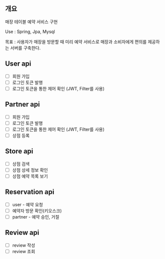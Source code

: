 ## 개요
매장 테이블 예약 서비스 구현

Use : Spring, Jpa, Mysql

목표 : 사용자가 매장을 방문할 때 미리 예약 서비스로 매장과 소비자에게 편의를 제공하는 서버를 구축한다.

## User api
- [ ] 회원 가입
- [ ] 로그인 토큰 발행
- [ ] 로그인 토큰을 통한 제어 확인 (JWT, Filter를 사용)

## Partner api
- [ ] 회원 가입
- [ ] 로그인 토큰 발행
- [ ] 로그인 토큰을 통한 제어 확인 (JWT, Filter를 사용)
- [ ] 상점 등록

## Store api
- [ ] 상점 검색
- [ ] 상점 상세 정보 확인
- [ ] 상점 예약 목록 보기

## Reservation api
- [ ] user - 예약 요청
- [ ] 예약자 방문 확인(키오스크)
- [ ] partner - 예약 승인, 거절

## Review api
- [ ] review 작성
- [ ] review 조회